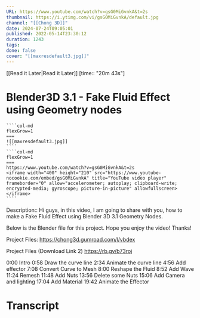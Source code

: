 ```yaml
---
URL: https://www.youtube.com/watch?v=gsG0MiGvnkA&t=2s
thumbnail: https://i.ytimg.com/vi/gsG0MiGvnkA/default.jpg
channel: "[[Chong 3D]]"
date: 2024-07-24T09:05:01
published: 2022-05-14T23:30:12
duration: 1243
tags: 
done: false
cover: "[[maxresdefault3.jpg]]"
---
```

[[Read it Later|Read it Later]] [time:: "20m 43s"]
# Blender3D 3.1 - Fake Fluid Effect using Geometry nodes
`````col
````col-md
flexGrow=1
===
![[maxresdefault3.jpg]]
````
````col-md
flexGrow=1
===
https://www.youtube.com/watch?v=gsG0MiGvnkA&t=2s
<iframe width="400" height="210" src="https://www.youtube-nocookie.com/embed/gsG0MiGvnkA" title="YouTube video player" frameborder="0" allow="accelerometer; autoplay; clipboard-write; encrypted-media; gyroscope; picture-in-picture" allowfullscreen></iframe>
````
`````
Description:: Hi guys, in this video, I am going to share with you, how to make a Fake Fluid Effect using Blender 3D 3.1 Geometry Nodes.

Below is the Blender file for this project.
Hope you enjoy the video! Thanks!

Project Files:
https://chong3d.gumroad.com/l/vbdex

Project Files (Download Link 2)
https://rb.gy/b73roj

0:00 Intro
0:58 Draw the curve line
2:34 Animate the curve line
4:56 Add effector
7:08 Convert Curve to Mesh
8:00 Reshape the Fluid
8:52 Add Wave
11:24 Remesh
11:48 Add Nuts
13:56 Delete some Nuts
15:06 Add Camera and lighting
17:04 Add Material
19:42 Animate the Effector
# Transcript